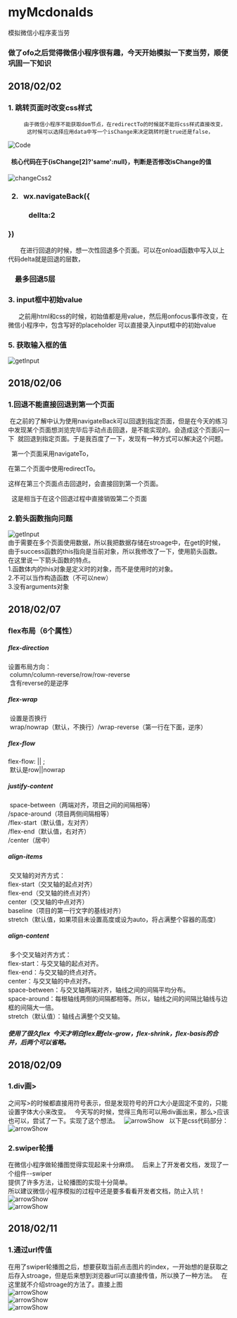 # myMcdonalds
模拟微信小程序麦当劳
### 做了ofo之后觉得微信小程序很有趣，今天开始模拟一下麦当劳，顺便巩固一下知识
## 2018/02/02
###   1. 跳转页面时改变css样式
         由于微信小程序不能获取dom节点，在redirectTo的时候就不能将css样式直接改变，
          这时候可以选择应用data中写一个isChange来决定跳转时是true还是false，
![Code](/screenPics/changeCss.jpg)
####   核心代码在于{isChange[2]?'same':null}，判断是否修改isChange的值
![changeCss2](/screenPics/changeCss2.jpg)

###    2.    wx.navigateBack({
###              dellta:2
###          })
        
        在进行回退的时候，想一次性回退多个页面。可以在onload函数中写入以上代码delta就是回退的层数，
###     最多回退5层

###    3. input框中初始value
       之前用html和css的时候，初始值都是用value，然后用onfocus事件改变，在微信小程序中，包含写好的placeholder 可以直接录入input框中的初始value
###    5. 获取输入框的值
![getInput](/screenPics/getInput.jpg)
## 2018/02/06

### 1.回退不能直接回退到第一个页面       
  在之前的了解中认为使用navigateBack可以回退到指定页面，但是在今天的练习中发现某个页面想浏览完毕后手动点击回退，是不能实现的。会造成这个页面闪一下
  就回退到指定页面。于是我百度了一下，发现有一种方式可以解决这个问题。  
  
   第一个页面采用navigateTo，  
    
   在第二个页面中使用redirectTo。    
   
   这样在第三个页面点击回退时，会直接回到第一个页面。    
   
   这是相当于在这个回退过程中直接销毁第二个页面   
   
### 2.箭头函数指向问题
![getInput](/screenPics/arrowFnc.jpg)  
由于需要在多个页面使用数据，所以我把数据存储在stroage中，在get的时候，由于success函数的this指向是当前对象，所以我修改了一下，使用箭头函数。   
在这里说一下箭头函数的特点。      
1.函数体内的this对象是定义时的对象，而不是使用时的对象。    
2.不可以当作构造函数（不可以new）       
3.没有arguments对象          

## 2018/02/07      
### flex布局（6个属性）        
##### flex-direction
  设置布局方向：     
  column/column-reverse/row/row-reverse           
  含有reverse的是逆序          
##### flex-wrap
  设置是否换行          
  wrap/nowrap（默认，不换行）/wrap-reverse（第一行在下面，逆序）        
##### flex-flow
  flex-flow: <flex-direction> || <flex-wrap>;   
  默认是row||nowrap     
##### justify-content
  space-between（两端对齐，项目之间的间隔相等）        
  /space-around（项目两侧间隔相等）         
  /flex-start（默认值，左对齐）          
  /flex-end（默认值，右对齐）          
  /center（居中）           
##### align-items
  交叉轴的对齐方式：          
  flex-start（交叉轴的起点对齐）          
  flex-end（交叉轴的终点对齐）          
  center（交叉轴的中点对齐）           
  baseline（项目的第一行文字的基线对齐）           
  stretch（默认值，如果项目未设置高度或设为auto，将占满整个容器的高度）               
##### align-content
  多个交叉轴对齐方式：             
  flex-start：与交叉轴的起点对齐。   
  flex-end：与交叉轴的终点对齐。                
  center：与交叉轴的中点对齐。            
  space-between：与交叉轴两端对齐，轴线之间的间隔平均分布。               
  space-around：每根轴线两侧的间隔都相等。所以，轴线之间的间隔比轴线与边框的间隔大一倍。        
  stretch（默认值）：轴线占满整个交叉轴。             
##### 使用了很久flex  今天才明白flex是felx-grow，flex-shrink，flex-basis的合并，后两个可以省略。     
## 2018/02/09
### 1.div画>
之间写>的时候都直接用符号表示，但是发现符号的开口大小是固定不变的，只能设置字体大小来改变。  
今天写的时候，觉得三角形可以用div画出来，那么>应该也可以，尝试了一下。实现了这个想法。  
![arrowShow](/screenPics/arrowShow.jpg)  
以下是css代码部分：  
![arrowShow](/screenPics/arrow.jpg)  
### 2.swiper轮播
在微信小程序做轮播图觉得实现起来十分麻烦。  
后来上了开发者文档，发现了一个组件--swiper  
提供了许多方法，让轮播图的实现十分简单。     
所以建议微信小程序模拟的过程中还是要多看看开发者文档，防止入坑！    
![arrowShow](/screenPics/swiper.jpg)    
![arrowShow](/screenPics/swiperData.jpg)     
## 2018/02/11  
### 1.通过url传值
在用了swiper轮播图之后，想要获取当前点击图片的index，一开始想的是获取之后存入stroage，但是后来想到浏览器url可以直接传值，所以换了一种方法。   
在这里就不介绍stroage的方法了。直接上图   
![arrowShow](/screenPics/urlIndex.jpg)     
![arrowShow](/screenPics/urlGet.jpg)      
![arrowShow](/screenPics/urlSet.jpg)      
